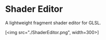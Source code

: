 # Shader Editor
A lightweight fragment shader editor for GLSL.

[<img src="./ShaderEditor.png", width=300>]
